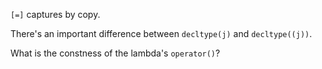 `[=]` captures by copy.

There's an important difference between `decltype(j)` and `decltype((j))`.

What is the constness of the lambda's `operator()`?